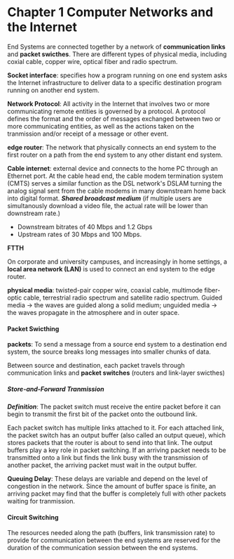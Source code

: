 # Chapter 1 Computer Networks and the Internet



End Systems are connected together by a network of **communication links** and **packet swicthes**. There are different types of physical media, including coxial cable, copper wire, optical fiber and radio spectrum.



**Socket interface**: specifies how a program running on one end system asks the Internet infrastructure to deliver data to a specific destination program running on another end system.



**Network Protocol**: All activity in the Internet that involves two or more communicating remote entities is governed by a protocol. A protocol defines the format and the order of messages exchanged between two or more communicating entities, as well as the actions taken on the tranmission and/or receipt of a message or other event.



**edge router**: The network that physically connects an end system to the first router on a path from the end system to any other distant end system.



**Cable internet**: external device and connects to the home PC through an Ethernet port. At the cable head end, the cable modem termination system (CMTS) serves a similar function as the DSL network's DSLAM turning the analog signal sent from the cable modems in many downstream home back into digital format. ***Shared broadcast medium*** (if multiple users are simultanously download a video file, the actual rate will be lower than downstream rate.)

- Downstream bitrates of 40 Mbps and 1.2 Gbps
- Upstream rates of 30 Mbps and 100 Mbps.



**FTTH**

On corporate and university campuses, and increasingly in home settings, a **local area network (LAN)** is used to connect an end system to the edge router.



**physical media**: twisted-pair copper wire, coaxial cable, multimode fiber-optic cable, terrestrial radio spectrum and satellite radio spectrum. Guided media -> the waves are guided along a solid medium; unguided media -> the waves propagate in the atmosphere and in outer space.



#### Packet Swicthing

**packets**: To send a message from a source end system to a destination end system,  the source breaks long messages into smaller chunks of data.

Between source and destination, each packet travels through communication links and **packet switches** (routers and link-layer swicthes)



##### Store-and-Forward Tranmission

***Definition***: The packet switch must receive the entire packet before it can begin to transmit the first bit of the packet onto the outbound link.



Each packet switch has multiple links attached to it. For each attached link, the packet switch has an output buffer (also called an output queue), which stores packets that the router is about to send into that link. The output buffers play a key role in packet switching. If an arriving packet needs to be transmitted onto a link but finds the link busy with the transmission of another packet, the arriving packet must wait in the output buffer.

**Queuing Delay**: These delays are variable and depend on the level of congestion in the network. Since the amount of buffer space is finite, an arriving packet may find that the buffer is completely full with other packets waiting for tranmission.



#### Circuit Switching

The resources needed along the path (buffers, link transmission rate) to provide for communication between the end systems are reserved for the duration of the communication session between the end systems.





















